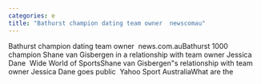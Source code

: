 ```yaml
---
categories: e
title: "Bathurst champion dating team owner  newscomau"
---
```

Bathurst champion dating team owner&nbsp;&nbsp;news.com.auBathurst 1000 champion Shane van Gisbergen in a relationship with team owner Jessica Dane&nbsp;&nbsp;Wide World of SportsShane van Gisbergen"s relationship with team owner Jessica Dane goes public&nbsp;&nbsp;Yahoo Sport AustraliaWhat are the 